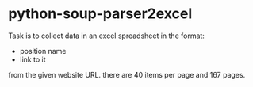 # python-soup-parser2excel

Task is to collect data in an excel spreadsheet in the format:
- position name
- link to it

from the given website URL. there are 40 items per page and 167 pages.
